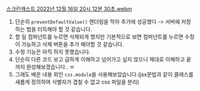 [스크린캐스트 2022년 12월 16일 20시 12분 30초.webm](https://user-images.githubusercontent.com/106229016/208086252-8d4a48f2-4eb6-457d-9862-e33ceaefc84b.webm)




1. 단순히 `preventDefaultValue()` 렌더링을 막아 추가에 성공했다 -> 서버에 저장하는 법을 터득해야 할 것 같습니다.
2. 할 일 컴퍼넌트를 누르면 삭제되게 했지만 기본적으로 보면 컴퍼넌트를 누르면 수정이 가능하고 삭제 버튼을 추가 해야할 것 같습니다.
3. 수정 기능은 아직 하지 못했습니다.
4. 단순히 다른 코드 보고 급하게 이해하고 넘어가고 싶지 않으니 제대로 이해하고 끝까지 완성해보겠습니다.. ㅠ
5. 그래도 배운 내용 외인 `css.module`을 사용해보았습니다.(jsx문법과 같이 클래스를 새롭게 정의하여 식별자가 겹칠 수 없고 css 파일을 분리)  
